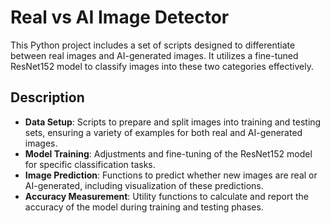 
# Real vs AI Image Detector

This Python project includes a set of scripts designed to differentiate between real images and AI-generated images. It utilizes a fine-tuned ResNet152 model to classify images into these two categories effectively.

## Description

- **Data Setup**: Scripts to prepare and split images into training and testing sets, ensuring a variety of examples for both real and AI-generated images.
- **Model Training**: Adjustments and fine-tuning of the ResNet152 model for specific classification tasks.
- **Image Prediction**: Functions to predict whether new images are real or AI-generated, including visualization of these predictions.
- **Accuracy Measurement**: Utility functions to calculate and report the accuracy of the model during training and testing phases.


